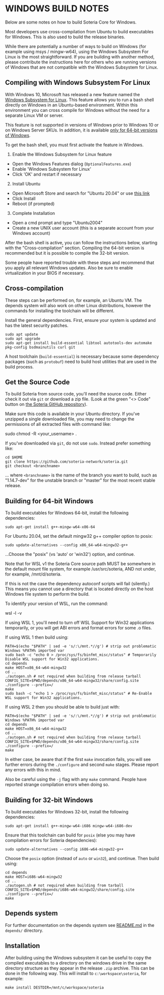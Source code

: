 WINDOWS BUILD NOTES
====================

Below are some notes on how to build Soteria Core for Windows.

Most developers use cross-compilation from Ubuntu to build executables for
Windows. This is also used to build the release binaries.

While there are potentially a number of ways to build on Windows (for example using msys / mingw-w64),
using the Windows Subsystem For Linux is the most straightforward. If you are building with
another method, please contribute the instructions here for others who are running versions
of Windows that are not compatible with the Windows Subsystem for Linux.

Compiling with Windows Subsystem For Linux
-------------------------------------------

With Windows 10, Microsoft has released a new feature named the [Windows
Subsystem for Linux](https://msdn.microsoft.com/commandline/wsl/about). This
feature allows you to run a bash shell directly on Windows in an Ubuntu-based
environment. Within this environment you can cross compile for Windows without
the need for a separate Linux VM or server.

This feature is not supported in versions of Windows prior to Windows 10 or on
Windows Server SKUs. In addition, it is available [only for 64-bit versions of
Windows](https://msdn.microsoft.com/en-us/commandline/wsl/install_guide).

To get the bash shell, you must first activate the feature in Windows.

1. Enable the Windows Subsystem for Linux feature
  * Open the Windows Features dialog (`OptionalFeatures.exe`)
  * Enable 'Windows Subsystem for Linux'
  * Click 'OK' and restart if necessary
2. Install Ubuntu
  * Open Microsoft Store and search for "Ubuntu 20.04" or use [this link](https://apps.microsoft.com/detail/9mttcl66cpxj)
  * Click Install
  * Reboot (if prompted)
3. Complete Installation
  * Open a cmd prompt and type "Ubuntu2004"
  * Create a new UNIX user account (this is a separate account from your Windows account)

After the bash shell is active, you can follow the instructions below, starting
with the "Cross-compilation" section. Compiling the 64-bit version is
recommended but it is possible to compile the 32-bit version.

Some people have reported trouble with these steps and recommend that you apply all relevant Windows updates. Also be sure
to enable virtualization in your BIOS if necessary.

Cross-compilation
-------------------

These steps can be performed on, for example, an Ubuntu VM. The depends system
will also work on other Linux distributions, however the commands for
installing the toolchain will be different.

Install the general dependencies. First, ensure your system is updated and has the latest security patches.

    sudo apt update
    sudo apt upgrade
    sudo apt-get install build-essential libtool autotools-dev automake pkg-config bsdmainutils curl git

A host toolchain (`build-essential`) is necessary because some dependency
packages (such as `protobuf`) need to build host utilities that are used in the
build process.

## Get the Source Code

To build Soteria from source code, you'll need the source code. Either check it out via `git` or download
a zip file. (Look at the green "<> Code" button on [the Soteria GitHub repository](https://github.com/soteria-network/soteria/)).

Make sure this code is available in your Ubuntu directory. If you've unzipped a single downloaded file, you may need to change
the permissions of all extracted files with command like:

  sudo chmod -R <your_username> .

If you've downloaded via `git`, do not use `sudo`. Instead prefer something like:

    cd $HOME
    git clone https://github.com/soteria-network/soteria.git
    git checkout <branchname>

... where `<branchname>` is the name of the branch you want to build, such as
"1.14.7-dev" for the unstable branch or "master" for the most recent stable
release.

## Building for 64-bit Windows

To build executables for Windows 64-bit, install the following dependencies:

    sudo apt-get install g++-mingw-w64-x86-64

For Ubuntu 20.04, set the default mingw32 g++ compiler option to posix:

    sudo update-alternatives --config x86_64-w64-mingw32-g++

...Choose the "posix" (vs 'auto' or 'win32') option, and continue.

Note that for WSL v1 the Soteria Core source path MUST be somewhere in the default mount file system, for
example /usr/src/soteria, AND not under, for example, /mnt/d/soteria.

If this is not the case the dependency autoconf scripts will fail (silently.)
This means you cannot use a directory that is located directly on the host Windows file system to perform the build.

To identify your version of WSL, run the command:

  wsl -l -v

If using WSL 1, you'll need to turn off WSL Support for Win32 applications temporarily, or you will get ABI errors and format errors for some .o files.

If using WSL 1 then build using:

    PATH=$(echo "$PATH" | sed -e 's/:\/mnt.*//g') # strip out problematic Windows %PATH% imported var
    sudo bash -c "echo 0 > /proc/sys/fs/binfmt_misc/status" # Temporarily Disable WSL support for Win32 applications.
    cd depends
    make HOST=x86_64-w64-mingw32
    cd ..
    ./autogen.sh # not required when building from release tarball
    CONFIG_SITE=$PWD/depends/x86_64-w64-mingw32/share/config.site ./configure --prefix=/
    make
    sudo bash -c "echo 1 > /proc/sys/fs/binfmt_misc/status" # Re-Enable WSL support for Win32 applications.

If using WSL 2 then you should be able to build just with:

    PATH=$(echo "$PATH" | sed -e 's/:\/mnt.*//g') # strip out problematic Windows %PATH% imported var
    cd depends
    make HOST=x86_64-w64-mingw32
    cd ..
    ./autogen.sh # not required when building from release tarball
    CONFIG_SITE=$PWD/depends/x86_64-w64-mingw32/share/config.site ./configure --prefix=/
    make

In either case, be aware that if the first `make` invocation fails, you will see further errors during the `./configure` and second `make` stages. Please
report any errors with this in mind.

Also be careful using the `-j` flag with any `make` command. People have reported strange compilation errors when doing so.

## Building for 32-bit Windows

To build executables for Windows 32-bit, install the following dependencies:

    sudo apt-get install g++-mingw-w64-i686 mingw-w64-i686-dev

Ensure that this toolchain can build for `posix` (else you may have compilation errors for Soteria dependencies):

    sudo update-alternatives --config i686-w64-mingw32-g++

Choose the `posix` option (instead of `auto` or `win32`), and continue. Then build using:

    cd depends
    make HOST=i686-w64-mingw32
    cd ..
    ./autogen.sh # not required when building from tarball
    CONFIG_SITE=$PWD/depends/i686-w64-mingw32/share/config.site ./configure --prefix=/
    make

## Depends system

For further documentation on the depends system see [README.md](../depends/README.md) in the `depends/` directory.

Installation
-------------

After building using the Windows subsystem it can be useful to copy the compiled
executables to a directory on the windows drive in the same directory structure
as they appear in the release `.zip` archive. This can be done in the following
way. This will install to `c:\workspace\soteria`, for example:

    make install DESTDIR=/mnt/c/workspace/soteria
